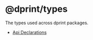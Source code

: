 # @dprint/types

The types used across dprint packages.

* [Api Declarations](lib/dprint-types.d.ts)
